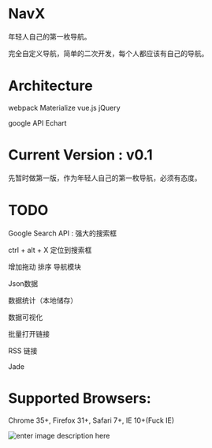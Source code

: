 # NavX

年轻人自己的第一枚导航。

完全自定义导航，简单的二次开发，每个人都应该有自己的导航。


# Architecture

webpack 
Materialize
vue.js
jQuery

google API
Echart

# Current Version : v0.1

先暂时做第一版，作为年轻人自己的第一枚导航，必须有态度。


# TODO

Google Search API  : 强大的搜索框

ctrl + alt + X 定位到搜索框

增加拖动 排序 导航模块

Json数据

数据统计（本地储存）

数据可视化

批量打开链接

RSS 链接

Jade


# Supported Browsers:

Chrome 35+, Firefox 31+, Safari 7+, IE 10+(Fuck IE)

![enter image description here](http://svgporn.com/logos/chrome.svg)


